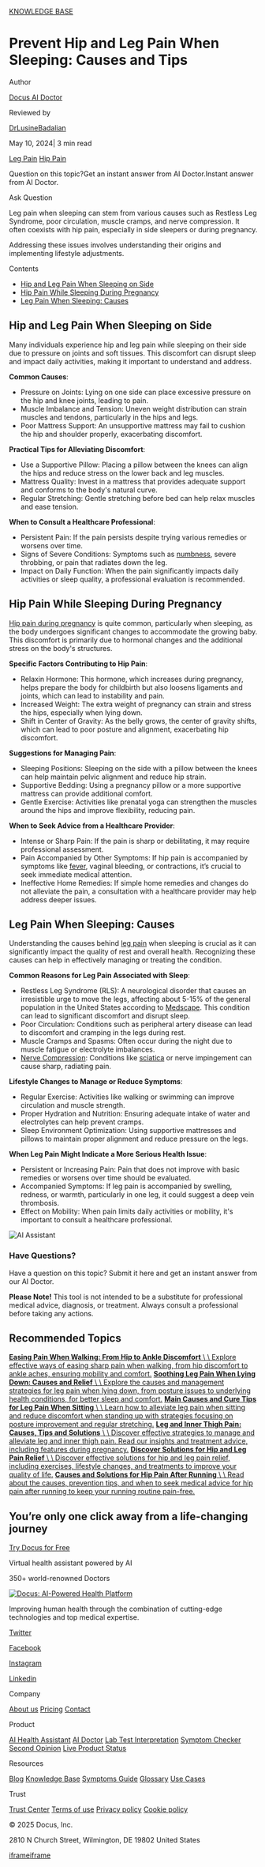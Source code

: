 [KNOWLEDGE BASE](https://docus.ai/knowledge-base)

# Prevent Hip and Leg Pain When Sleeping: Causes and Tips

Author

[Docus AI Doctor](https://docus.ai/ai-doctor)

Reviewed by

[DrLusineBadalian](https://docus.ai/author/dr-lusine-badalian)

May 10, 2024\| 3 min read

[Leg Pain](https://docus.ai/tags/leg-pain) [Hip Pain](https://docus.ai/tags/hip-pain)

Question on this topic?Get an instant answer from AI Doctor.Instant answer from AI Doctor.

Ask Question

Leg pain when sleeping can stem from various causes such as Restless Leg Syndrome, poor circulation, muscle cramps, and nerve compression. It often coexists with hip pain, especially in side sleepers or during pregnancy.

Addressing these issues involves understanding their origins and implementing lifestyle adjustments.

Contents

- [Hip and Leg Pain When Sleeping on Side](https://docus.ai/knowledge-base/prevent-hip-and-leg-pain-when-sleeping#hip-and-leg-pain-when-sleeping-on-side)
- [Hip Pain While Sleeping During Pregnancy](https://docus.ai/knowledge-base/prevent-hip-and-leg-pain-when-sleeping#hip-pain-while-sleeping-during-pregnancy)
- [Leg Pain When Sleeping: Causes](https://docus.ai/knowledge-base/prevent-hip-and-leg-pain-when-sleeping#leg-pain-when-sleeping-causes)

## Hip and Leg Pain When Sleeping on Side

Many individuals experience hip and leg pain while sleeping on their side due to pressure on joints and soft tissues. This discomfort can disrupt sleep and impact daily activities, making it important to understand and address.

**Common Causes**:

- Pressure on Joints: Lying on one side can place excessive pressure on the hip and knee joints, leading to pain.
- Muscle Imbalance and Tension: Uneven weight distribution can strain muscles and tendons, particularly in the hips and legs.
- Poor Mattress Support: An unsupportive mattress may fail to cushion the hip and shoulder properly, exacerbating discomfort.

**Practical Tips for Alleviating Discomfort**:

- Use a Supportive Pillow: Placing a pillow between the knees can align the hips and reduce stress on the lower back and leg muscles.
- Mattress Quality: Invest in a mattress that provides adequate support and conforms to the body's natural curve.
- Regular Stretching: Gentle stretching before bed can help relax muscles and ease tension.

**When to Consult a Healthcare Professional**:

- Persistent Pain: If the pain persists despite trying various remedies or worsens over time.
- Signs of Severe Conditions: Symptoms such as [numbness](https://docus.ai/symptoms-guide/numbness-in-the-heel), severe throbbing, or pain that radiates down the leg.
- Impact on Daily Function: When the pain significantly impacts daily activities or sleep quality, a professional evaluation is recommended.

## Hip Pain While Sleeping During Pregnancy

[Hip pain during pregnancy](https://docus.ai/knowledge-base/hip-pain-during-pregnancy) is quite common, particularly when sleeping, as the body undergoes significant changes to accommodate the growing baby. This discomfort is primarily due to hormonal changes and the additional stress on the body's structures.

**Specific Factors Contributing to Hip Pain**:

- Relaxin Hormone: This hormone, which increases during pregnancy, helps prepare the body for childbirth but also loosens ligaments and joints, which can lead to instability and pain.
- Increased Weight: The extra weight of pregnancy can strain and stress the hips, especially when lying down.
- Shift in Center of Gravity: As the belly grows, the center of gravity shifts, which can lead to poor posture and alignment, exacerbating hip discomfort.

**Suggestions for Managing Pain**:

- Sleeping Positions: Sleeping on the side with a pillow between the knees can help maintain pelvic alignment and reduce hip strain.
- Supportive Bedding: Using a pregnancy pillow or a more supportive mattress can provide additional comfort.
- Gentle Exercise: Activities like prenatal yoga can strengthen the muscles around the hips and improve flexibility, reducing pain.

**When to Seek Advice from a Healthcare Provider**:

- Intense or Sharp Pain: If the pain is sharp or debilitating, it may require professional assessment.
- Pain Accompanied by Other Symptoms: If hip pain is accompanied by symptoms like [fever](https://docus.ai/knowledge-base/when-to-go-to-the-hospital-for-fever), vaginal bleeding, or contractions, it’s crucial to seek immediate medical attention.
- Ineffective Home Remedies: If simple home remedies and changes do not alleviate the pain, a consultation with a healthcare provider may help address deeper issues.

## Leg Pain When Sleeping: Causes

Understanding the causes behind [leg pain](https://docus.ai/symptoms-guide/understanding-aching-legs-at-night) when sleeping is crucial as it can significantly impact the quality of rest and overall health. Recognizing these causes can help in effectively managing or treating the condition.

**Common Reasons for Leg Pain Associated with Sleep**:

- Restless Leg Syndrome (RLS): A neurological disorder that causes an irresistible urge to move the legs, affecting about 5-15% of the general population in the United States according to [Medscape](https://emedicine.medscape.com/article/1188327-overview). This condition can lead to significant discomfort and disrupt sleep.
- Poor Circulation: Conditions such as peripheral artery disease can lead to discomfort and cramping in the legs during rest.
- Muscle Cramps and Spasms: Often occur during the night due to muscle fatigue or electrolyte imbalances.
- [Nerve Compression](https://docus.ai/symptoms-guide/nerve-compression-syndrome): Conditions like [sciatica](https://docus.ai/symptoms-guide/immediate-relief-for-sciatica-pain) or nerve impingement can cause sharp, radiating pain.

**Lifestyle Changes to Manage or Reduce Symptoms**:

- Regular Exercise: Activities like walking or swimming can improve circulation and muscle strength.
- Proper Hydration and Nutrition: Ensuring adequate intake of water and electrolytes can help prevent cramps.
- Sleep Environment Optimization: Using supportive mattresses and pillows to maintain proper alignment and reduce pressure on the legs.

**When Leg Pain Might Indicate a More Serious Health Issue**:

- Persistent or Increasing Pain: Pain that does not improve with basic remedies or worsens over time should be evaluated.
- Accompanied Symptoms: If leg pain is accompanied by swelling, redness, or warmth, particularly in one leg, it could suggest a deep vein thrombosis.
- Effect on Mobility: When pain limits daily activities or mobility, it's important to consult a healthcare professional.

![AI Assistant](https://docus.ai/images/small-assistant.png)

### Have Questions?

Have a question on this topic? Submit it here and get an instant answer from our AI Doctor.

**Please Note!** This tool is not intended to be a substitute for professional medical advice, diagnosis, or treatment. Always consult a professional before taking any actions.

## Recommended Topics

[**Easing Pain When Walking: From Hip to Ankle Discomfort** \\
\\
Explore effective ways of easing sharp pain when walking, from hip discomfort to ankle aches, ensuring mobility and comfort.](https://docus.ai/knowledge-base/easing-pain-when-walking) [**Soothing Leg Pain When Lying Down: Causes and Relief** \\
\\
Explore the causes and management strategies for leg pain when lying down, from posture issues to underlying health conditions, for better sleep and comfort.](https://docus.ai/knowledge-base/soothing-leg-pain-when-lying-down) [**Main Causes and Cure Tips for Leg Pain When Sitting** \\
\\
Learn how to alleviate leg pain when sitting and reduce discomfort when standing up with strategies focusing on posture improvement and regular stretching.](https://docus.ai/knowledge-base/cure-tips-for-leg-pain-when-sitting) [**Leg and Inner Thigh Pain: Causes, Tips and Solutions** \\
\\
Discover effective strategies to manage and alleviate leg and inner thigh pain. Read our insights and treatment advice, including features during pregnancy.](https://docus.ai/knowledge-base/leg-and-inner-thigh-pain) [**Discover Solutions for Hip and Leg Pain Relief** \\
\\
Discover effective solutions for hip and leg pain relief, including exercises, lifestyle changes, and treatments to improve your quality of life.](https://docus.ai/knowledge-base/solutions-for-hip-and-leg-pain) [**Causes and Solutions for Hip Pain After Running** \\
\\
Read about the causes, prevention tips, and when to seek medical advice for hip pain after running to keep your running routine pain-free.](https://docus.ai/knowledge-base/hip-pain-after-running)

## You’re only one click away from a life-changing journey

[Try Docus for Free](https://my.docus.ai/auth/signup)

Virtual health assistant powered by AI

350+ world-renowned Doctors

[![Docus: AI-Powered Health Platform](https://docus.ai/docus-dark-logo.svg)](https://docus.ai/)

Improving human health through the combination of cutting-edge technologies and top medical expertise.

[Twitter](https://twitter.com/docus_ai)

[Facebook](https://www.facebook.com/docusai)

[Instagram](https://www.instagram.com/docus.ai/)

[Linkedin](https://www.linkedin.com/company/docusai/)

Company

[About us](https://docus.ai/about-us) [Pricing](https://docus.ai/pricing) [Contact](https://docus.ai/contact)

Product

[AI Health Assistant](https://docus.ai/ai-health-assistant) [AI Doctor](https://docus.ai/ai-doctor) [Lab Test Interpretation](https://docus.ai/lab-test-interpretation) [Symptom Checker](https://docus.ai/symptom-checker) [Second Opinion](https://docus.ai/second-opinion) [Live Product Status](https://docus.statuspage.io/)

Resources

[Blog](https://docus.ai/blog) [Knowledge Base](https://docus.ai/knowledge-base) [Symptoms Guide](https://docus.ai/symptoms-guide) [Glossary](https://docus.ai/glossary) [Use Cases](https://docus.ai/use-cases)

Trust

[Trust Center](https://trust.docus.ai/) [Terms of use](https://docus.ai/terms-of-use) [Privacy policy](https://docus.ai/privacy-policy) [Cookie policy](https://docus.ai/cookie-policy)

© 2025 Docus, Inc.

2810 N Church Street, Wilmington, DE 19802 United States

[iframe](https://td.doubleclick.net/td/ga/rul?tid=G-C1NR4HEC74&gacid=484278941.1741381817&gtm=45je5362v874030715z8849365654za200zb849365654&dma=0&gcs=G1--&gcd=13l3l3R3l5l1&npa=0&pscdl=noapi&aip=1&fledge=1&frm=0&tag_exp=102067808~102482433~102539968~102587591~102640600~102717422~102788824~102791784&z=985541991)[iframe](https://td.doubleclick.net/td/rul/11076298198?random=1741381817292&cv=11&fst=1741381817292&fmt=3&bg=ffffff&guid=ON&async=1&gtm=45je5362v874030715z8849365654za200zb849365654&gcd=13l3l3R3l5l1&dma=0&tag_exp=102067808~102482433~102539968~102587591~102640600~102717422~102788824~102791784&u_w=1280&u_h=1024&url=https%3A%2F%2Fdocus.ai%2Fknowledge-base%2Fprevent-hip-and-leg-pain-when-sleeping&hn=www.googleadservices.com&frm=0&tiba=Prevent%20Hip%20and%20Leg%20Pain%20When%20Sleeping%3A%20Causes%20and%20Tips&npa=0&pscdl=noapi&auid=726572755.1741381817&uaa=&uab=&uafvl=&uamb=0&uam=&uap=&uapv=&uaw=0&fledge=1&data=event%3Dgtag.config)